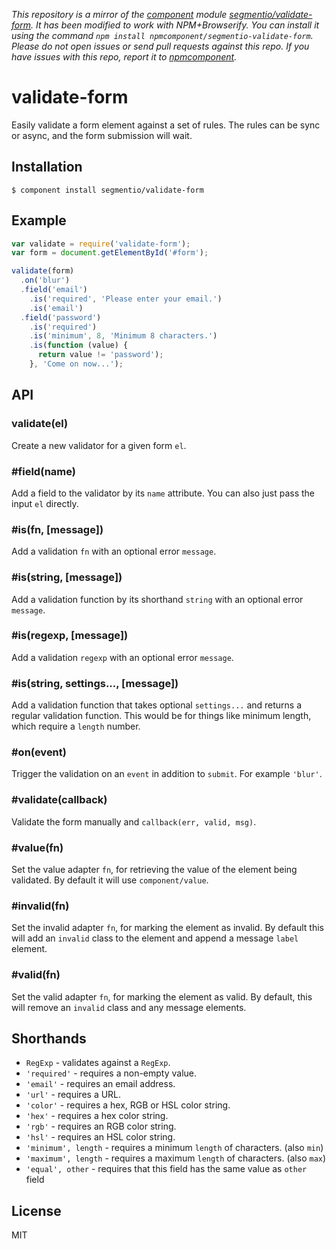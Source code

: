 *This repository is a mirror of the [component](http://component.io) module [segmentio/validate-form](http://github.com/segmentio/validate-form). It has been modified to work with NPM+Browserify. You can install it using the command `npm install npmcomponent/segmentio-validate-form`. Please do not open issues or send pull requests against this repo. If you have issues with this repo, report it to [npmcomponent](https://github.com/airportyh/npmcomponent).*

# validate-form

  Easily validate a form element against a set of rules. The rules can be sync or async, and the form submission will wait.

## Installation

    $ component install segmentio/validate-form

## Example

```js
var validate = require('validate-form');
var form = document.getElementById('#form');

validate(form)
  .on('blur')
  .field('email')
    .is('required', 'Please enter your email.')
    .is('email')
  .field('password')
    .is('required')
    .is('minimum', 8, 'Minimum 8 characters.')
    .is(function (value) {
      return value != 'password');
    }, 'Come on now...');
```

## API

### validate(el)

  Create a new validator for a given form `el`.

### #field(name)

  Add a field to the validator by its `name` attribute. You can also just pass the input `el` directly.

### #is(fn, [message])

  Add a validation `fn` with an optional error `message`.

### #is(string, [message])

  Add a validation function by its shorthand `string` with an optional error `message`.

### #is(regexp, [message])

  Add a validation `regexp` with an optional error `message`.

### #is(string, settings..., [message])

  Add a validation function that takes optional `settings...` and returns a regular validation function. This would be for things like minimum length, which require a `length` number.

### #on(event)

  Trigger the validation on an `event` in addition to `submit`. For example `'blur'`.

### #validate(callback)

  Validate the form manually and `callback(err, valid, msg)`.

### #value(fn)

  Set the value adapter `fn`, for retrieving the value of the element being validated. By default it will use `component/value`.

### #invalid(fn)

  Set the invalid adapter `fn`, for marking the element as invalid. By default this will add an `invalid` class to the element and append a message `label` element.

### #valid(fn)

  Set the valid adapter `fn`, for marking the element as valid. By default, this will remove an `invalid` class and any message elements.

## Shorthands

  * `RegExp` - validates against a `RegExp`.
  * `'required'` - requires a non-empty value.
  * `'email'` - requires an email address.
  * `'url'` - requires a URL.
  * `'color'` - requires a hex, RGB or HSL color string.
  * `'hex'` - requires a hex color string.
  * `'rgb'` - requires an RGB color string.
  * `'hsl'` - requires an HSL color string.
  * `'minimum', length`  - requires a minimum `length` of characters. (also `min`)
  * `'maximum', length` - requires a maximum `length` of characters. (also `max`)
  * `'equal', other` - requires that this field has the same value as `other` field

## License

  MIT
